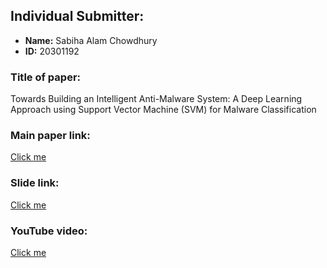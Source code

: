 ## Individual Submitter:
- **Name:** Sabiha Alam Chowdhury
- **ID:** 20301192

### Title of paper:
Towards Building an Intelligent Anti-Malware System: A Deep Learning Approach using Support Vector Machine (SVM) for Malware Classification


### Main paper link:
[Click me](https://paperswithcode.com/paper/towards-building-an-intelligent-anti-malware)

### Slide link:
[Click me](https://www.canva.com/design/DAF18LQeaWM/syJFgmptbTC1Hqrp9Dy96w/view?utm_content=DAF18LQeaWM&utm_campaign=designshare&utm_medium=link&utm_source=editor)

### YouTube video:
[Click me]()
